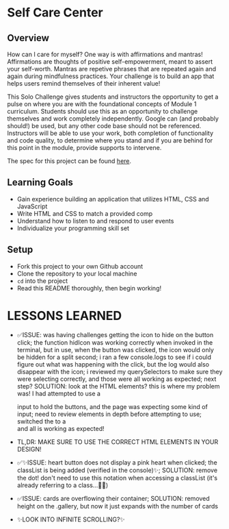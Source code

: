 # Self Care Center
## Overview
How can I care for myself? One way is with affirmations and mantras!
Affirmations are thoughts of positive self-empowerment, meant to assert your self-worth.
Mantras are repetive phrases that are repeated again and again during mindfulness practices. Your challenge is to build an app that helps users remind themselves of their inherent value!

This Solo Challenge gives students and instructors the opportunity to get a pulse on where you are with the foundational concepts of Module 1 curriculum. Students should use this as an opportunity to challenge themselves and work completely independently. Google can (and probably should!) be used, but any other code base should not be referenced. Instructors will be able to use your work, both completion of functionality and code quality, to determine where you stand and if you are behind for this point in the module, provide supports to intervene.

The spec for this project can be found [here](https://frontend.turing.io/projects/module-1/self-care-center.html).

## Learning Goals

- Gain experience building an application that utilizes HTML, CSS and JavaScript
- Write HTML and CSS to match a provided comp
- Understand how to listen to and respond to user events
- Individualize your programming skill set

## Setup

- Fork this project to your own Github account
- Clone the repository to your local machine
- `cd` into the project
- Read this README thoroughly, then begin working!


# LESSONS LEARNED

- ✅ISSUE: was having challenges getting the icon to hide on the button click; the function hidIcon was working correctly when invoked in the terminal, but in use, when the button was clicked, the icon would only be hidden for a split second; i ran a few console.logs to see if i could figure out what was happening with the click, but the log would also disappear with the icon; i reviewed my querySelectors to make sure they were selecting correctly, and those were all working as expected; next step? SOLUTION: look at the HTML elements? this is where my problem was! I had attempted to use a <form> input to hold the buttons, and the page was expecting some kind of input; need to review <form> elements in depth before attempting to use; switched the <form> to a <section> and all is working as expected!
- TL,DR: MAKE SURE TO USE THE CORRECT HTML ELEMENTS IN YOUR DESIGN!

- ✅✨ISSUE: heart button does not display a pink heart when clicked; the classList is being added (verified in the console)✨; SOLUTION: remove the dot! don't need to use this notation when accessing a classList (it's already referring to a class...🤦‍♀️)

- ✅ISSUE: cards are overflowing their container; SOLUTION: removed height on the .gallery, but now it just expands with the number of cards
- ✨LOOK INTO INFINITE SCROLLING?✨
